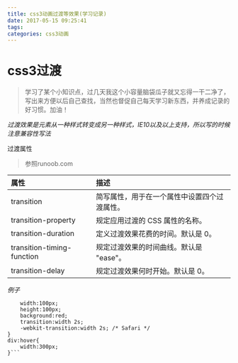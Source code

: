 ```yaml
---
title: css3动画过渡等效果(学习记录)
date: 2017-05-15 09:25:41
tags:
categories: css3动画
---
```


css3过渡
=============

>学习了某个小知识点，过几天我这个小容量脑袋瓜子就又忘得一干二净了，写出来方便以后自己查找，当然也督促自己每天学习新东西，并养成记录的好习惯。加油！

*过渡效果是元素从一种样式转变成另一种样式，IE10以及以上支持，所以写的时候注意兼容性写法*

过渡属性
>参照runoob.com


| 属性           | 描述   |                                           
| :--------   | :-----  |                                          
| transition | 简写属性，用于在一个属性中设置四个过渡属性。|      
| transition-property  | 规定应用过渡的 CSS 属性的名称。|         
| transition-duration        | 定义过渡效果花费的时间。默认是 0。     | 
| transition-timing-function | 规定过渡效果的时间曲线。默认是 "ease"。|
|transition-delay |规定过渡效果何时开始。默认是 0。|

*例子*
```div{
    width:100px;
    height:100px;
    background:red;
    transition:width 2s;
    -webkit-transition:width 2s; /* Safari */
}
div:hover{
    width:300px;
}```
